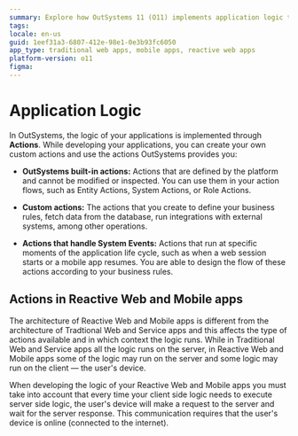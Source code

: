 ```yaml
---
summary: Explore how OutSystems 11 (O11) implements application logic through built-in, custom, and system event actions in various app architectures.
tags:
locale: en-us
guid: 1eef31a3-6807-412e-98e1-0e3b93fc6050
app_type: traditional web apps, mobile apps, reactive web apps
platform-version: o11
figma:
---
```


# Application Logic

In OutSystems, the logic of your applications is implemented through **Actions**. While developing your applications, you can create your own custom actions and use the actions OutSystems provides you:

* **OutSystems built-in actions:** Actions that are defined by the platform and cannot be modified or inspected. You can use them in your action flows, such as Entity Actions, System Actions, or Role Actions.

* **Custom actions:** The actions that you create to define your business rules, fetch data from the database, run integrations with external systems, among other operations.

* **Actions that handle System Events:** Actions that run at specific moments of the application life cycle, such as when a web session starts or a mobile app resumes. You are able to design the flow of these actions according to your business rules.

## Actions in Reactive Web and Mobile apps

The architecture of Reactive Web and Mobile apps is different from the architecture of Tradtional Web and Service apps and this affects the type of actions available and in which context the logic runs. While in Traditional Web and Service apps all the logic runs on the server, in Reactive Web and Mobile apps some of the logic may run on the server and some logic may run on the client — the user's device.

When developing the logic of your Reactive Web and Mobile apps you must take into account that every time your client side logic needs to execute server side logic, the user's device will make a request to the server and wait for the server response. This communication requires that the user's device is online (connected to the internet).

